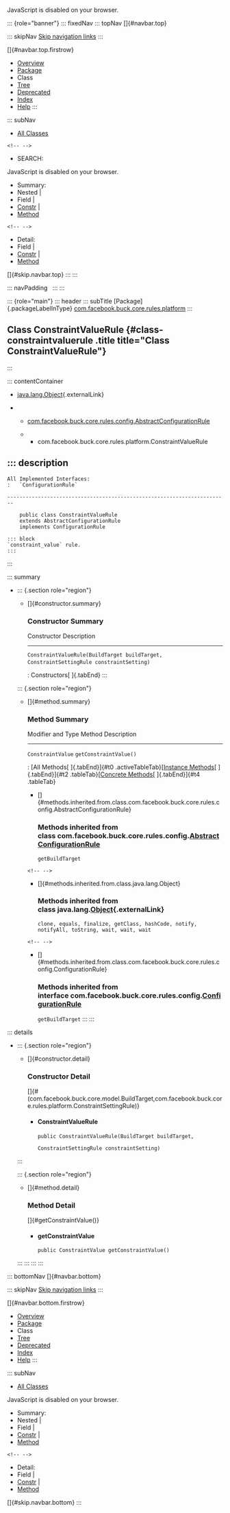 <div>

JavaScript is disabled on your browser.

</div>

::: {role="banner"}
::: fixedNav
::: topNav
[]{#navbar.top}

::: skipNav
[Skip navigation links](#skip.navbar.top "Skip navigation links")
:::

[]{#navbar.top.firstrow}

-   [Overview](../../../../../../index.html)
-   [Package](package-summary.html)
-   Class
-   [Tree](package-tree.html)
-   [Deprecated](../../../../../../deprecated-list.html)
-   [Index](../../../../../../index-all.html)
-   [Help](../../../../../../help-doc.html)
:::

::: subNav
-   [All Classes](../../../../../../allclasses.html)

```{=html}
<!-- -->
```
-   SEARCH:

<div>

<div>

JavaScript is disabled on your browser.

</div>

</div>

<div>

-   Summary: 
-   Nested \| 
-   Field \| 
-   [Constr](#constructor.summary) \| 
-   [Method](#method.summary)

```{=html}
<!-- -->
```
-   Detail: 
-   Field \| 
-   [Constr](#constructor.detail) \| 
-   [Method](#method.detail)

</div>

[]{#skip.navbar.top}
:::
:::

::: navPadding
 
:::
:::

::: {role="main"}
::: header
::: subTitle
[Package]{.packageLabelInType} [com.facebook.buck.core.rules.platform](package-summary.html)
:::

## Class ConstraintValueRule {#class-constraintvaluerule .title title="Class ConstraintValueRule"}
:::

::: contentContainer
-   [java.lang.Object](http://docs.oracle.com/javase/7/docs/api/java/lang/Object.html?is-external=true "class or interface in java.lang"){.externalLink}

-   -   [com.facebook.buck.core.rules.config.AbstractConfigurationRule](../config/AbstractConfigurationRule.html "class in com.facebook.buck.core.rules.config")

    -   -   com.facebook.buck.core.rules.platform.ConstraintValueRule

::: description
-   

    All Implemented Interfaces:
    :   `ConfigurationRule`

    ------------------------------------------------------------------------

        public class ConstraintValueRule
        extends AbstractConfigurationRule
        implements ConfigurationRule

    ::: block
    `constraint_value` rule.
    :::
:::

::: summary
-   ::: {.section role="region"}
    -   []{#constructor.summary}

        ### Constructor Summary

          Constructor                                                                                                  Description
          ------------------------------------------------------------------------------------------------------------ -------------
          `ConstraintValueRule​(BuildTarget buildTarget,                    ConstraintSettingRule constraintSetting)`    

          : Constructors[ ]{.tabEnd}
    :::

    ::: {.section role="region"}
    -   []{#method.summary}

        ### Method Summary

          Modifier and Type   Method                   Description
          ------------------- ------------------------ -------------
          `ConstraintValue`   `getConstraintValue()`    

          : [All Methods[ ]{.tabEnd}]{#t0 .activeTableTab}[[Instance
          Methods](javascript:show(2);)[ ]{.tabEnd}]{#t2
          .tableTab}[[Concrete
          Methods](javascript:show(8);)[ ]{.tabEnd}]{#t4 .tableTab}

        -   []{#methods.inherited.from.class.com.facebook.buck.core.rules.config.AbstractConfigurationRule}

            ### Methods inherited from class com.facebook.buck.core.rules.config.[AbstractConfigurationRule](../config/AbstractConfigurationRule.html "class in com.facebook.buck.core.rules.config")

            `getBuildTarget`

        ```{=html}
        <!-- -->
        ```
        -   []{#methods.inherited.from.class.java.lang.Object}

            ### Methods inherited from class java.lang.[Object](http://docs.oracle.com/javase/7/docs/api/java/lang/Object.html?is-external=true "class or interface in java.lang"){.externalLink}

            `clone, equals, finalize, getClass, hashCode, notify, notifyAll, toString, wait, wait, wait`

        ```{=html}
        <!-- -->
        ```
        -   []{#methods.inherited.from.class.com.facebook.buck.core.rules.config.ConfigurationRule}

            ### Methods inherited from interface com.facebook.buck.core.rules.config.[ConfigurationRule](../config/ConfigurationRule.html "interface in com.facebook.buck.core.rules.config")

            `getBuildTarget`
    :::
:::

::: details
-   ::: {.section role="region"}
    -   []{#constructor.detail}

        ### Constructor Detail

        []{#<init>(com.facebook.buck.core.model.BuildTarget,com.facebook.buck.core.rules.platform.ConstraintSettingRule)}

        -   #### ConstraintValueRule

                public ConstraintValueRule​(BuildTarget buildTarget,
                                           ConstraintSettingRule constraintSetting)
    :::

    ::: {.section role="region"}
    -   []{#method.detail}

        ### Method Detail

        []{#getConstraintValue()}

        -   #### getConstraintValue

            ``` methodSignature
            public ConstraintValue getConstraintValue()
            ```
    :::
:::
:::
:::

::: bottomNav
[]{#navbar.bottom}

::: skipNav
[Skip navigation links](#skip.navbar.bottom "Skip navigation links")
:::

[]{#navbar.bottom.firstrow}

-   [Overview](../../../../../../index.html)
-   [Package](package-summary.html)
-   Class
-   [Tree](package-tree.html)
-   [Deprecated](../../../../../../deprecated-list.html)
-   [Index](../../../../../../index-all.html)
-   [Help](../../../../../../help-doc.html)
:::

::: subNav
-   [All Classes](../../../../../../allclasses.html)

<div>

<div>

JavaScript is disabled on your browser.

</div>

</div>

<div>

-   Summary: 
-   Nested \| 
-   Field \| 
-   [Constr](#constructor.summary) \| 
-   [Method](#method.summary)

```{=html}
<!-- -->
```
-   Detail: 
-   Field \| 
-   [Constr](#constructor.detail) \| 
-   [Method](#method.detail)

</div>

[]{#skip.navbar.bottom}
:::
